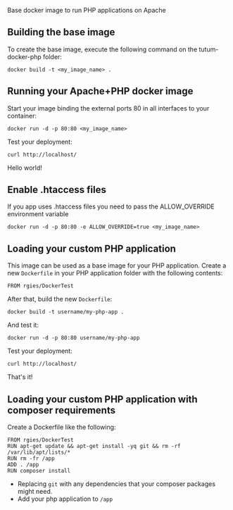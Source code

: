 Base docker image to run PHP applications on Apache

Building the base image
-----------------------

To create the base image, execute the following command on the tutum-docker-php folder:

    docker build -t <my_image_name> .


Running your Apache+PHP docker image
------------------------------------

Start your image binding the external ports 80 in all interfaces to your container:

    docker run -d -p 80:80 <my_image_name>

Test your deployment:

    curl http://localhost/

Hello world!


Enable .htaccess files
------------------------------------

If you app uses .htaccess files you need to pass the ALLOW_OVERRIDE environment variable

    docker run -d -p 80:80 -e ALLOW_OVERRIDE=true <my_image_name>


Loading your custom PHP application
-----------------------------------

This image can be used as a base image for your PHP application. Create a new `Dockerfile` in your
PHP application folder with the following contents:

    FROM rgies/DockerTest

After that, build the new `Dockerfile`:

    docker build -t username/my-php-app .

And test it:

    docker run -d -p 80:80 username/my-php-app

Test your deployment:

    curl http://localhost/

That's it!


Loading your custom PHP application with composer requirements
--------------------------------------------------------------

Create a Dockerfile like the following:

    FROM rgies/DockerTest
    RUN apt-get update && apt-get install -yq git && rm -rf /var/lib/apt/lists/*
    RUN rm -fr /app
    ADD . /app
    RUN composer install

- Replacing `git` with any dependencies that your composer packages might need.
- Add your php application to `/app`
